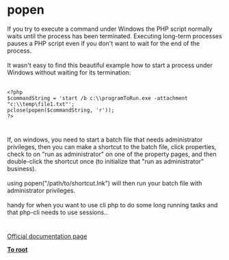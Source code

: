 # popen



If you try to execute a command under Windows the PHP script normally waits until the process has been terminated. Executing long-term processes pauses a PHP script even if you don&apos;t want to wait for the end of the process.<br><br>It wasn&apos;t easy to find this beautiful example how to start a process under Windows without waiting for its termination:<br><br>

```
<?php
$commandString = 'start /b c:\\programToRun.exe -attachment "c:\\temp\file1.txt"';
pclose(popen($commandString, 'r'));
?>
```
  

#

If, on windows, you need to start a batch file that needs administrator privileges, then you can make a shortcut to the batch file, click properties, check to on "run as administrator" on one of the property pages, and then double-click the shortcut once (to initialize that "run as administrator" business).<br><br>using popen("/path/to/shortcut.lnk") will then run your batch file with administrator privileges.<br><br>handy for when you want to use cli php to do some long running tasks and that php-cli needs to use sessions..  

#

[Official documentation page](https://www.php.net/manual/en/function.popen.php)

**[To root](/README.md)**